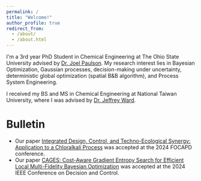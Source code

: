```yaml
---
permalink: /
title: "Welcome!"
author_profile: true
redirect_from: 
  - /about/
  - /about.html
---
```


I'm a 3rd year PhD Student in Chemical Engineering at The Ohio State University advised by [Dr. Joel Paulson](https://cbe.osu.edu/people/paulson.82). My research interest lies in Bayesian Optimization, Gaussian processes, decision-making under uncertainty, deterministic global optimization (spatial B&B algorithm), and Process System Engineering.


I received my BS and MS in Chemical Engineering at National Taiwan University, where I was advised by [Dr. Jeffrey Ward](https://che.ntu.edu.tw/che/en/jeffward.html). 

Bulletin
======
- Our paper [Integrated Design, Control, and Techno-Ecological Synergy: Application to a Chloralkali Process](https://psecommunity.org/wp-content/plugins/wpor/includes/file/2407/LAPSE-2024.1551-1v1.pdf) was accepted at the 2024 FOCAPD conference. <br>
- Our paper [CAGES: Cost-Aware Gradient Entropy Search for Efficient Local Multi-Fidelity Bayesian Optimization](https://scholar.google.com/citations?view_op=view_citation&hl=en&user=wFWQsNQAAAAJ&sortby=pubdate&citation_for_view=wFWQsNQAAAAJ:zYLM7Y9cAGgC) was accepted at the 2024 IEEE Conference on Decision and Control.

